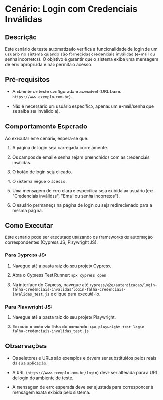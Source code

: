 # Cenário: Login com Credenciais Inválidas

## Descrição

Este cenário de teste automatizado verifica a funcionalidade de login de um usuário no sistema quando são fornecidas credenciais inválidas (e-mail ou senha incorretos). O objetivo é garantir que o sistema exiba uma mensagem de erro apropriada e não permita o acesso.

## Pré-requisitos

* Ambiente de teste configurado e acessível (URL base: `https://www.exemplo.com.br`).

* Não é necessário um usuário específico, apenas um e-mail/senha que se saiba ser inválido(a).


## Comportamento Esperado

Ao executar este cenário, espera-se que:

1. A página de login seja carregada corretamente.

2. Os campos de email e senha sejam preenchidos com as credenciais inválidas.

3. O botão de login seja clicado.

4. O sistema negue o acesso.

5. Uma mensagem de erro clara e específica seja exibida ao usuário (ex: "Credenciais inválidas", "Email ou senha incorretos").

6. O usuário permaneça na página de login ou seja redirecionado para a mesma página.

## Como Executar

Este cenário pode ser executado utilizando os frameworks de automação correspondentes (Cypress JS, Playwright JS).

### Para Cypress JS:

1. Navegue até a pasta raiz do seu projeto Cypress.

2. Abra o Cypress Test Runner: `npx cypress open`

3. Na interface do Cypress, navegue até `cypress/e2e/autenticacao/login-falha-credenciais-invalidas/login-falha-credenciais-invalidas_test.js` e clique para executá-lo.

### Para Playwright JS:

1. Navegue até a pasta raiz do seu projeto Playwright.

2. Execute o teste via linha de comando: `npx playwright test login-falha-credenciais-invalidas_test.js`

## Observações

* Os seletores e URLs são exemplos e devem ser substituídos pelos reais da sua aplicação.

* A URL (`https://www.exemplo.com.br/login`) deve ser alterada para a URL de login do ambiente de teste.

* A mensagem de erro esperada deve ser ajustada para corresponder à mensagem exata exibida pelo sistema.